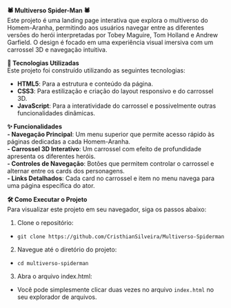 **🕷️ Multiverso Spider-Man 🕷️**  
Este projeto é uma landing page interativa que explora o multiverso do Homem-Aranha, permitindo aos usuários navegar entre as diferentes versões do herói interpretadas por Tobey Maguire, Tom Holland e Andrew Garfield. O design é focado em uma experiência visual imersiva com um carrossel 3D e navegação intuitiva.

**🚀 Tecnologias Utilizadas**  
Este projeto foi construído utilizando as seguintes tecnologias:

- **HTML5**: Para a estrutura e conteúdo da página.
- **CSS3**: Para estilização e criação do layout responsivo e do carrossel 3D.
- **JavaScript**: Para a interatividade do carrossel e possivelmente outras funcionalidades dinâmicas.

**✨ Funcionalidades**  
**- Navegação Principal**: Um menu superior que permite acesso rápido às páginas dedicadas a cada Homem-Aranha.  
**- Carrossel 3D Interativo**: Um carrossel com efeito de profundidade apresenta os diferentes heróis.  
**- Controles de Navegação**: Botões que permitem controlar o carrossel e alternar entre os cards dos personagens.  
**- Links Detalhados**: Cada card no carrossel e item no menu navega para uma página específica do ator.  


**🛠️ Como Executar o Projeto**  
Para visualizar este projeto em seu navegador, siga os passos abaixo:

1. Clone o repositório:
  - `git clone https://github.com/CristhianSilveira/Multiverso-Spiderman`
2. Navegue até o diretório do projeto:
  - `cd multiverso-spiderman`
3. Abra o arquivo index.html:
  - Você pode simplesmente clicar duas vezes no arquivo `index.html` no seu explorador de arquivos.

